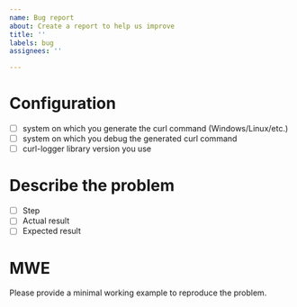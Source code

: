```yaml
---
name: Bug report
about: Create a report to help us improve
title: ''
labels: bug
assignees: ''

---
```


# Configuration

- [ ] system on which you generate the curl command (Windows/Linux/etc.)
- [ ] system on which you debug the generated curl command
- [ ] curl-logger library version you use

# Describe the problem

- [ ] Step
- [ ] Actual result
- [ ] Expected result

# MWE

Please provide a minimal working example to reproduce the problem.
